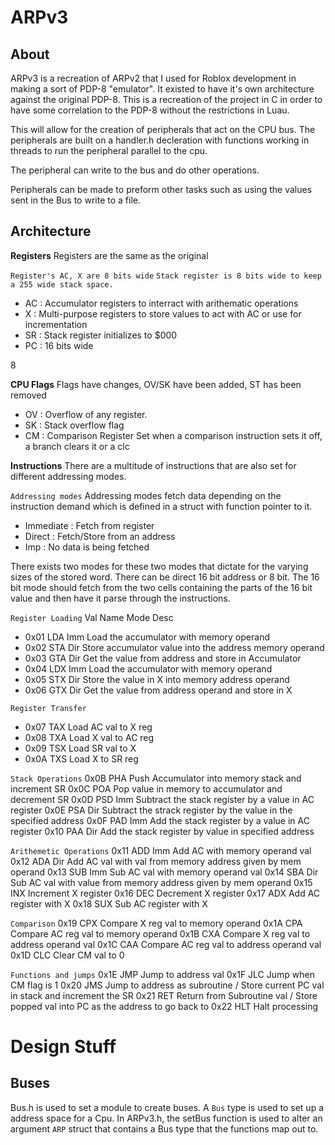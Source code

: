 ARPv3
===================

About
-------------------

ARPv3 is a recreation of ARPv2 that I used for Roblox development in making a sort of PDP-8 "emulator".
It existed to have it's own architecture against the original PDP-8. This is a recreation of the project
in C in order to have some correlation to the PDP-8 without the restrictions in Luau.

This will allow for the creation of peripherals that act on the CPU bus. The peripherals are built on a handler.h decleration with
functions working in threads to run the peripheral parallel to the cpu.

The peripheral can write to the bus and do other operations.

Peripherals can be made to preform other tasks such as using the values sent in the Bus to write to a file.

Architecture
-------------------

**Registers**
Registers are the same as the original

`Register's AC, X are 8 bits wide`
`Stack register is 8 bits wide to keep a 255 wide stack space.`

* AC : Accumulator registers to interract with arithematic operations
* X  : Multi-purpose registers to store values to act with AC or use for incrementation
* SR : Stack register initializes to $000
* PC : 16 bits wide


8

**CPU Flags**
Flags have changes, OV/SK have been added, ST has been removed

* OV : Overflow of any register.
* SK : Stack overflow flag
* CM : Comparison Register Set when a comparison instruction sets it off, a branch clears it or a clc

**Instructions**
There are a multitude of instructions that are also set for different addressing modes.

`Addressing modes`
Addressing modes fetch data depending on the instruction demand which is defined in a struct with function pointer to it.

* Immediate	: Fetch from register
* Direct	: Fetch/Store from an address
* Imp		: No data is being fetched

There exists two modes for these two modes that dictate for the varying sizes of the stored word. There can be direct 16 bit address or 8 bit.
The 16 bit mode should fetch from the two cells containing the parts of the 16 bit value and then have it parse through the instructions.

`Register Loading`
Val Name Mode Desc
* 0x01	LDA Imm	Load the accumulator with memory operand
* 0x02	STA Dir	Store accumulator value into the address memory operand
* 0x03	GTA Dir	Get the value from address and store in Accumulator
* 0x04	LDX Imm	Load the accumulator with memory operand
* 0x05	STX Dir	Store the value in X into memory address operand
* 0x06	GTX Dir	Get the value from address operand and store in X

`Register Transfer`
* 0x07	TAX	Load AC val to X reg
* 0x08	TXA	Load X val to AC reg
* 0x09	TSX	Load SR val to X
* 0x0A	TXS	Load X to SR reg

`Stack Operations`
0x0B	PHA	Push Accumulator into memory stack and increment SR
0x0C	POA	Pop value in memory to accumulator and decrement SR
0x0D	PSD Imm	Subtract the stack register by a value in AC register
0x0E	PSA Dir Subtract the strack register by the value in the specified address
0x0F	PAD Imm Add the stack register by a value in AC register
0x10	PAA Dir	Add the stack register by value in specified address

`Arithemetic Operations`
0x11	ADD Imm	Add AC with memory operand val
0x12	ADA Dir	Add AC val with val from memory address given by mem operand
0x13	SUB Imm	Sub AC val with memory operand val
0x14	SBA Dir	Sub AC val with value from memory address given by mem operand
0x15	INX	Increment X register
0x16	DEC	Decrement X register
0x17	ADX	Add AC register with X
0x18	SUX	Sub AC register with X

`Comparison`
0x19	CPX	Compare X reg val to memory operand
0x1A	CPA	Compare AC reg val to memory operand
0x1B	CXA	Compare X reg val to address operand val
0x1C	CAA	Compare AC reg val to address operand val
0x1D	CLC 	Clear CM val to 0

`Functions and jumps`
0x1E	JMP	Jump to address val
0x1F	JLC	Jump when CM flag is 1
0x20	JMS	Jump to address as subroutine / Store current PC val in stack and increment the SR
0x21	RET	Return from Subroutine val    / Store popped val into PC as the address to go back to
0x22	HLT	Halt processing




Design Stuff
============

Buses
------------
Bus.h is used to set a module to create buses. A `Bus` type is used to set up a address space for a Cpu.
In ARPv3.h, the setBus function is used to alter an argument `ARP` struct that contains a Bus type that the functions map out to.






